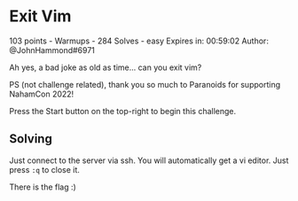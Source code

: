 # Exit Vim
103 points - Warmups - 284 Solves - easy
Expires in: 00:59:02
Author: @JohnHammond#6971

Ah yes, a bad joke as old as time... can you exit vim?

PS (not challenge related), thank you so much to Paranoids for supporting NahamCon 2022!

Press the Start button on the top-right to begin this challenge.


## Solving
Just connect to the server via ssh. You will automatically get a vi editor.
Just press `:q` to close it.

There is the flag :)
